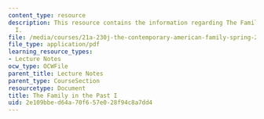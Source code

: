 ```yaml
---
content_type: resource
description: This resource contains the information regarding The Family in the Past
  I.
file: /media/courses/21a-230j-the-contemporary-american-family-spring-2004/2e109bbed64a70f657e028f94c8a7dd4_MIT21A_230JS04_familythepas.pdf
file_type: application/pdf
learning_resource_types:
- Lecture Notes
ocw_type: OCWFile
parent_title: Lecture Notes
parent_type: CourseSection
resourcetype: Document
title: The Family in the Past I
uid: 2e109bbe-d64a-70f6-57e0-28f94c8a7dd4
---
```


